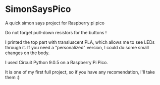 # SimonSaysPico
A quick simon says project for Raspberry pi pico

Do not forget pull-down resistors for the buttons !

I printed the top part with transluscent PLA, which allows me to see LEDs through it. If you need a "personalized" version, I could do some small changes on the body.

I used Circuit Python 9.0.5 on a Raspberry Pi Pico.

It is one of my first full project, so if you have any recomendation, I'll take them :)

